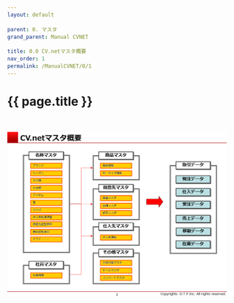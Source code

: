 ```yaml
---
layout: default

parent: 0. マスタ
grand_parent: Manual CVNET

title: 0.0 CV.netマスタ概要
nav_order: 1
permalink: /ManualCVNET/0/1
---
```


# {{ page.title }} <br/><br/>

<a href="/img/Master/Master3.PNG" target="_blank">
<img src="/img/Master/Master3.PNG" alt="login image"></a>